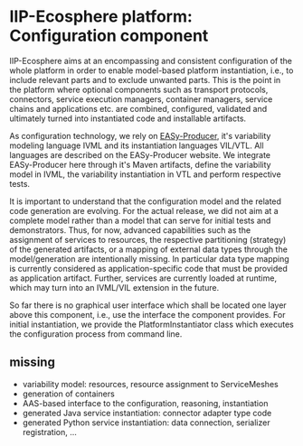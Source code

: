 # IIP-Ecosphere platform: Configuration component

IIP-Ecosphere aims at an encompassing and consistent configuration of the whole platform in order to enable model-based platform instantiation, i.e., to include relevant parts and to exclude unwanted parts. This is the point in the platform where optional components such as transport protocols, connectors, service execution managers, container managers, service chains and applications etc. are combined, configured, validated and ultimately turned into instantiated code and installable artifacts.

As configuration technology, we rely on [EASy-Producer](https://sse.uni-hildesheim.de/forschung/projekte/easy-producer/), it's variability modeling language IVML and its instantiation languages VIL/VTL. All languages are described on the EASy-Producer website. We integrate EASy-Producer here through it's Maven artifacts, define the variability model in IVML, the variability instantiation in VTL and perform respective tests.

It is important to understand that the configuration model and the related code generation are evolving. For the actual release, we did not aim at a complete model rather than a model that can serve for initial tests and demonstrators. Thus, for now, advanced capabilities such as the assignment of services to resources, the respective partitioning (strategy) of the generated artifacts, or a mapping of external data types through the model/generation are intentionally missing. In particular data type mapping is currently considered as application-specific code that must be provided as application artifact. Further, services are currently loaded at runtime, which may turn into an IVML/VIL extension in the future.

So far there is no graphical user interface which shall be located one layer above this component, i.e., use the interface the component provides. For initial instantiation, we provide the PlatformInstantiator class which executes the configuration process from command line.

## missing

- variability model: resources, resource assignment to ServiceMeshes
- generation of containers
- AAS-based interface to the configuration, reasoning, instantiation 
- generated Java service instantiation: connector adapter type code
- generated Python service instantiation: data connection, serializer registration, ...

